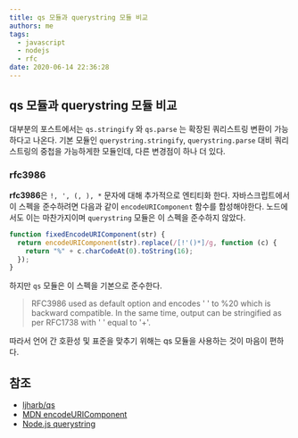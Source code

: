 ```yaml
---
title: qs 모듈과 querystring 모듈 비교
authors: me
tags:
  - javascript
  - nodejs
  - rfc
date: 2020-06-14 22:36:28
---
```


## qs 모듈과 querystring 모듈 비교

대부분의 포스트에서는 `qs.stringify` 와 `qs.parse` 는 확장된 쿼리스트링 변환이 가능하다고 나온다.
기본 모듈인 `querystring.stringify`, `querystring.parse` 대비 쿼리스트링의 중첩을 가능하게한 모듈인데, 다른 변경점이 하나 더 있다.

### rfc3986

**rfc3986**은 `!, ', (, ), *` 문자에 대해 추가적으로 엔티티화 한다.
자바스크립트에서 이 스펙을 준수하려면 다음과 같이 `encodeURIComponent` 함수를 합성해야한다.
노드에서도 이는 마찬가지이며 `querystring` 모듈은 이 스펙을 준수하지 않았다.

```js
function fixedEncodeURIComponent(str) {
  return encodeURIComponent(str).replace(/[!'()*]/g, function (c) {
    return "%" + c.charCodeAt(0).toString(16);
  });
}
```

하지만 `qs` 모듈은 이 스펙을 기본으로 준수한다.

> RFC3986 used as default option and encodes ' ' to %20 which is backward compatible.
> In the same time, output can be stringified as per RFC1738 with ' ' equal to '+'.

따라서 언어 간 호환성 및 표준을 맞추기 위해는 qs 모듈을 사용하는 것이 마음이 편하다.

## 참조

- [ljharb/qs](https://github.com/ljharb/qs#rfc-3986-and-rfc-1738-space-encoding)
- [MDN encodeURIComponent](https://developer.mozilla.org/ko/docs/Web/JavaScript/Reference/Global_Objects/encodeURIComponent)
- [Node.js querystring](https://nodejs.org/api/querystring.html)
